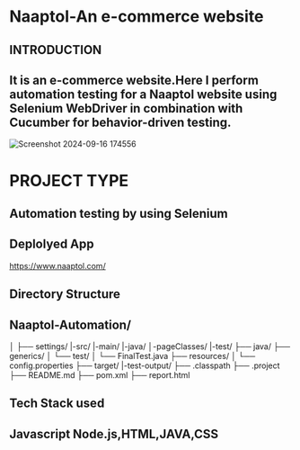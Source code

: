 # Naaptol-An e-commerce website
## INTRODUCTION
## It is an e-commerce website.Here I perform automation testing for a Naaptol website  using Selenium WebDriver in combination with Cucumber for behavior-driven testing.
![Screenshot 2024-09-16 174556](https://github.com/user-attachments/assets/89d067ad-b315-40db-982f-57c924eb382f)

# PROJECT TYPE
## Automation testing by using Selenium
## Deplolyed App
https://www.naaptol.com/
## Directory Structure
## Naaptol-Automation/
│
├── settings/ |-src/ |-main/ |-java/ │-pageClasses/ |-test/ ├── java/ ├── generics/ │  └── test/ │ └── FinalTest.java ├── resources/ │ └── config.properties ├── target/ 
|-test-output/ ├── .classpath ├── .project ├── README.md ├── pom.xml ├── report.html                        
                       
## Tech Stack used
## Javascript Node.js,HTML,JAVA,CSS




